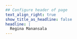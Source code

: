 ```yaml
---
## Configure header of page
text_align_right: true
show_title_as_headline: false
headline: |
  Regina Manansala
---
```


<!-- this is a subheadline -->
